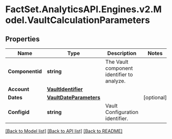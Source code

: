 # FactSet.AnalyticsAPI.Engines.v2.Model.VaultCalculationParameters
## Properties

Name | Type | Description | Notes
------------ | ------------- | ------------- | -------------
**Componentid** | **string** | The Vault component identifier to analyze. | 
**Account** | [**VaultIdentifier**](VaultIdentifier.md) |  | 
**Dates** | [**VaultDateParameters**](VaultDateParameters.md) |  | [optional] 
**Configid** | **string** | Vault Configuration identifier. | 

[[Back to Model list]](../README.md#documentation-for-models) [[Back to API list]](../README.md#documentation-for-api-endpoints) [[Back to README]](../README.md)

